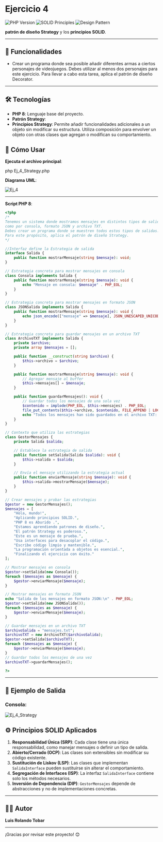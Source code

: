 # Ejercicio 4

![PHP Version](https://img.shields.io/badge/PHP-8-blue.svg) ![SOLID Principles](https://img.shields.io/badge/Solids-Principles-green.svg) ![Design Pattern](https://img.shields.io/badge/Design%20Pattern-Strategy-orange.svg)

**patrón de diseño Strategy** y los **principios SOLID**.

---

## 🚀 Funcionalidades

- Crear un programa donde sea posible añadir diferentes armas a ciertos personajes de videojuegos.
Debes utilizar al menos dos personajes para este ejercicio.
 Para llevar a cabo esta tarea, aplica el patrón de diseño Decorator.

---

## 🛠️ Tecnologías

- **PHP 8**: Lenguaje base del proyecto.
- **Patrón Strategy**: 
- **Principios Strategy**: Permite añadir funcionalidades adicionales a un objeto sin modificar su estructura. Utiliza composición para envolver un objeto con otras clases que agregan o modifican su comportamiento.

## 📜 Cómo Usar

**Ejecuta el archivo principal**:

php Ej_4_Strategy.php

**Diagrama UML**:

![Ej_4](https://github.com/user-attachments/assets/134c323e-d1ea-4c55-a3bd-5c522aac09e2)

---
**Script PHP 8**:
```php
<?php 
/*
Tenemos un sistema donde mostramos mensajes en distintos tipos de salida,
como por consola, formato JSON y archivo TXT. 
Debes crear un programa donde se muestren todos estos tipos de salidas.
Para este propósito, aplica el patrón de diseño Strategy.
*/

//Interfaz define la Estrategia de salida
interface Salida {
    public function mostrarMensaje(string $mensaje): void;
}

// Estrategia concreta para mostrar mensajes en consola
class Consola implements Salida {
    public function mostrarMensaje(string $mensaje): void {
        echo "Mensaje en consola: $mensaje" . PHP_EOL;
    }
}

// Estrategia concreta para mostrar mensajes en formato JSON
class JSONSalida implements Salida {
    public function mostrarMensaje(string $mensaje): void {
        echo json_encode(["mensaje" => $mensaje], JSON_UNESCAPED_UNICODE | JSON_PRETTY_PRINT) . PHP_EOL;
    }
}

// Estrategia concreta para guardar mensajes en un archivo TXT
class ArchivoTXT implements Salida {
    private $archivo;
    private array $mensajes = [];

    public function __construct(string $archivo) {
        $this->archivo = $archivo;
    }

    public function mostrarMensaje(string $mensaje): void {
        // Agregar mensaje al buffer
        $this->mensajes[] = $mensaje;
    }

    public function guardarMensajes(): void {
        // Guardar todos los mensajes de una sola vez
        $contenido = implode(PHP_EOL, $this->mensajes) . PHP_EOL;
        file_put_contents($this->archivo, $contenido, FILE_APPEND | LOCK_EX);
        echo "Todos los mensajes han sido guardados en el archivo TXT: $this->archivo" . PHP_EOL;
    }
}

// Contexto que utiliza las estrategias
class GestorMensajes {
    private Salida $salida;

    // Establece la estrategia de salida
    public function setSalida(Salida $salida): void {
        $this->salida = $salida;
    }

    // Envía el mensaje utilizando la estrategia actual
    public function enviarMensaje(string $mensaje): void {
        $this->salida->mostrarMensaje($mensaje);
    }
}

// Crear mensajes y probar las estrategias
$gestor = new GestorMensajes();
$mensajes = [
    "Hola, mundo!",
    "Aplicando principios SOLID.",
    "PHP 8 es Aburido .",
    "Estamos aprendiendo patrones de diseño.",
    "El patrón Strategy es poderoso.",
    "Este es un mensaje de prueba.",
    "Usa interfaces para desacoplar el código.",
    "Escribe código limpio y mantenible.",
    "La programación orientada a objetos es esencial.",
    "Finalizando el ejercicio con éxito."
];

// Mostrar mensajes en consola
$gestor->setSalida(new Consola());
foreach ($mensajes as $mensaje) {
    $gestor->enviarMensaje($mensaje);
}

// Mostrar mensajes en formato JSON
echo "Salida de los mensajes en formato JSON:\n" . PHP_EOL;
$gestor->setSalida(new JSONSalida());
foreach ($mensajes as $mensaje) {
    $gestor->enviarMensaje($mensaje);
}

// Guardar mensajes en un archivo TXT
$archivoSalida = "mensajes.txt";
$archivoTXT = new ArchivoTXT($archivoSalida);
$gestor->setSalida($archivoTXT);
foreach ($mensajes as $mensaje) {
    $gestor->enviarMensaje($mensaje);
}
// Guardar todos los mensajes de una vez
$archivoTXT->guardarMensajes();

?>

```
---
## 📝 Ejemplo de Salida

### Consola:
![Ej_4_Strategy](https://github.com/user-attachments/assets/d3a5ca8f-3f49-4388-94c7-7df51d49be99)


## ⚙️ Principios SOLID Aplicados

1. **Responsabilidad Única (SRP)**: Cada clase tiene una única responsabilidad, como manejar mensajes o definir un tipo de salida.
2. **Abierto/Cerrado (OCP)**: Las clases son extensibles sin modificar su código existente.
3. **Sustitución de Liskov (LSP)**: Las clases que implementan `SalidaInterface` pueden sustituirse sin alterar el comportamiento.
4. **Segregación de Interfaces (ISP)**: La interfaz `SalidaInterface` contiene solo los métodos necesarios.
5. **Inversión de Dependencia (DIP)**: `GestorMensajes` depende de abstracciones y no de implementaciones concretas.

---




## 👨‍💻 Autor

**Luis Rolando Tobar**  


---

¡Gracias por revisar este proyecto! 😊
